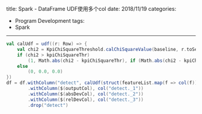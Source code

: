 title: Spark - DataFrame UDF使用多个col
date: 2018/11/19
categories:
- Program Development
tags:
- Spark
---

```scala
val calUdf = udf((r: Row) => {
    val chi2 = KpiChiSquareThreshold.calChiSquareValue(baseline, r.toSeq.toList.asInstanceOf[List[Long]])
    if (chi2 > kpiChiSquareThr)
        (1, Math.abs(chi2 - kpiChiSquareThr), if (Math.abs(chi2 - kpiChiSquareThr) / kpiChiSquareThr > 1) 1.0 else Math.abs(chi2 - kpiChiSquareThr) / kpiChiSquareThr)
    else
        (0, 0.0, 0.0)
})
df = df.withColumn("detect", calUdf(struct(featureList.map(f => col(f)): _*)))
        .withColumn($(outputCol), col("detect._1"))
        .withColumn($(absDevCol), col("detect._2"))
        .withColumn($(relDevCol), col("detect._3"))
        .drop("detect")
```
